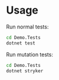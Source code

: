 # Usage

Run normal tests:

```sh
cd Demo.Tests
dotnet test
```

Run mutation tests:

```sh
cd Demo.Tests
dotnet stryker
```

